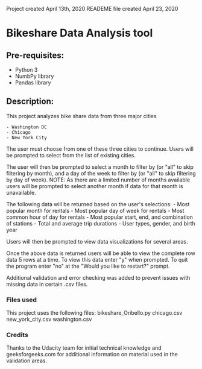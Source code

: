 Project created April 13th, 2020
READEME file created April 23, 2020

Bikeshare Data Analysis tool
============================

Pre-requisites:
---------------
- Python 3
- NumbPy library
- Pandas library

Description:
------------
This project analyzes bike share data from three major cities

    - Washington DC
    - Chicago
    - New York City

The user must choose from one of these three cities to continue. Users will be prompted to select from the list of existing cities.

The user will then be prompted to select a month to filter by (or "all" to skip filtering by month), and a day of the week to filter by (or "all" to skip filtering by day of week).
NOTE: As there are a limited number of months available users will be prompted to select another month if data for that month is unavailable.

The following data will be returned based on the user's selections:
    - Most popular month for rentals
    - Most popular day of week for rentals
    - Most common hour of day for rentals
    - Most popular start, end, and combination of stations
    - Total and average trip durations
    - User types, gender, and birth year

Users will then be prompted to view data visualizations for several areas.

Once the above data is returned users will be able to view the complete row data 5 rows at a time. To view this data enter "y" when prompted. To quit the program enter "no" at the "Would you like to restart?" prompt.

Additional validation and error checking was added to prevent issues with missing data in certain .csv files.

### Files used
This project uses the following files:
    bikeshare_Oribello.py
    chicago.csv
    new_york_city.csv
    washington.csv

### Credits
Thanks to the Udacity team for initial technical knowledge and geeksforgeeks.com for additional information on material used in the validation areas.
